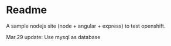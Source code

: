 # Readme

A sample nodejs site (node + angular + express) to test openshift. 

Mar.29 update:
Use mysql as database




